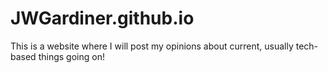 # JWGardiner.github.io
This is a website where I will post my opinions about current, usually tech-based things going on!
